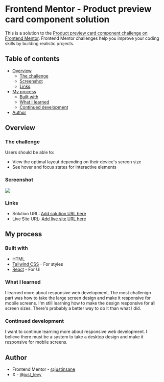 # Frontend Mentor - Product preview card component solution

This is a solution to the [Product preview card component challenge on Frontend Mentor](https://www.frontendmentor.io/challenges/product-preview-card-component-GO7UmttRfa). Frontend Mentor challenges help you improve your coding skills by building realistic projects.

## Table of contents

- [Overview](#overview)
  - [The challenge](#the-challenge)
  - [Screenshot](#screenshot)
  - [Links](#links)
- [My process](#my-process)
  - [Built with](#built-with)
  - [What I learned](#what-i-learned)
  - [Continued development](#continued-development)
- [Author](#author)

## Overview

### The challenge

Users should be able to:

- View the optimal layout depending on their device's screen size
- See hover and focus states for interactive elements

### Screenshot

![](./product-preview-ss.png)

### Links

- Solution URL: [Add solution URL here](https://your-solution-url.com)
- Live Site URL: [Add live site URL here](https://your-live-site-url.com)

## My process

### Built with

- HTML
- [Tailwind CSS](https://tailwindcss.com/) - For styles
- [React](https://reactjs.org/) - For UI

### What I learned

I learned more about responsive web development.
The most challenign part was how to take the large screen design and make it responsive for mobile screens. I'm still learning how to make the design responsive for all screen sizes. There's probably a better way to do it than what I did.

### Continued development

I want to continue learning more about responsive web development. I believe there must be a system to take a desktop design and make it responsive for mobile screens.

## Author

- Frontend Mentor - [@justinsane](https://www.frontendmentor.io/profile/justinsane)
- X - [@just_levy](https://www.x.com/just_levy)
